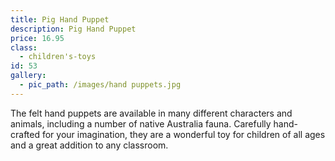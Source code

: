 ```yaml
---
title: Pig Hand Puppet
description: Pig Hand Puppet
price: 16.95
class:
  - children's-toys
id: 53
gallery:
  - pic_path: /images/hand puppets.jpg
---
```



The felt hand puppets are available in many different characters and animals, including a number of native Australia fauna. Carefully hand-crafted for your imagination, they are a wonderful toy for children of all ages and a great addition to any classroom.